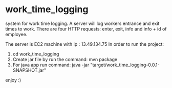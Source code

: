# work_time_logging

system for work time logging. A server will log workers entrance and exit times to work.
There are four  HTTP requests:
enter, exit, info and info + id of employee.

The server is EC2 machine with ip : 13.49.134.75
In order to run the project:
1. cd work_time_logging
2. Create jar file by run the command:  mvn package 
3. For java app run command: java -jar "target/work_time_logging-0.0.1-SNAPSHOT.jar"

enjoy :)
